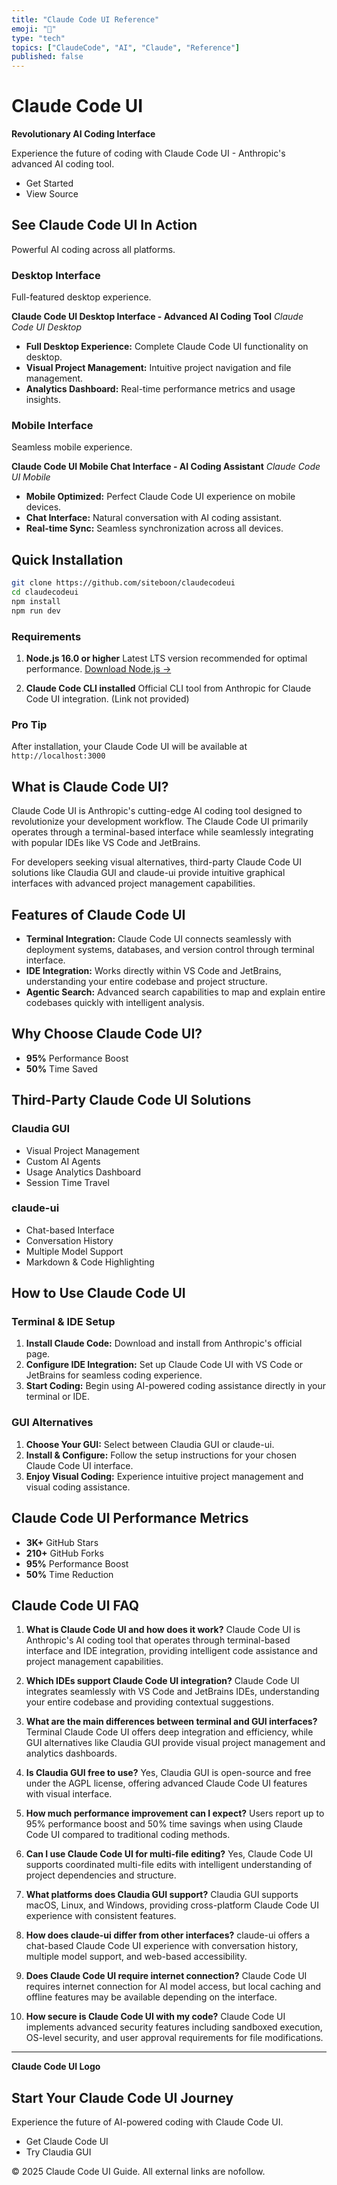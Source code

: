 ```yaml
---
title: "Claude Code UI Reference"
emoji: "📑"
type: "tech"
topics: ["ClaudeCode", "AI", "Claude", "Reference"]
published: false
---
```


# Claude Code UI

**Revolutionary AI Coding Interface**

Experience the future of coding with Claude Code UI - Anthropic's advanced AI coding tool.

- Get Started
- View Source

## See Claude Code UI In Action

Powerful AI coding across all platforms.

### Desktop Interface

Full-featured desktop experience.

**Claude Code UI Desktop Interface - Advanced AI Coding Tool**
*Claude Code UI Desktop*

- **Full Desktop Experience:** Complete Claude Code UI functionality on desktop.
- **Visual Project Management:** Intuitive project navigation and file management.
- **Analytics Dashboard:** Real-time performance metrics and usage insights.

### Mobile Interface

Seamless mobile experience.

**Claude Code UI Mobile Chat Interface - AI Coding Assistant**
*Claude Code UI Mobile*

- **Mobile Optimized:** Perfect Claude Code UI experience on mobile devices.
- **Chat Interface:** Natural conversation with AI coding assistant.
- **Real-time Sync:** Seamless synchronization across all devices.

## Quick Installation

```bash
git clone https://github.com/siteboon/claudecodeui
cd claudecodeui
npm install
npm run dev
```

### Requirements

1.  **Node.js 16.0 or higher**
    Latest LTS version recommended for optimal performance.
    [Download Node.js →](https://nodejs.org/)

2.  **Claude Code CLI installed**
    Official CLI tool from Anthropic for Claude Code UI integration.
    (Link not provided)

### Pro Tip

After installation, your Claude Code UI will be available at `http://localhost:3000`

## What is Claude Code UI?

Claude Code UI is Anthropic's cutting-edge AI coding tool designed to revolutionize your development workflow. The Claude Code UI primarily operates through a terminal-based interface while seamlessly integrating with popular IDEs like VS Code and JetBrains.

For developers seeking visual alternatives, third-party Claude Code UI solutions like Claudia GUI and claude-ui provide intuitive graphical interfaces with advanced project management capabilities.

## Features of Claude Code UI

-   **Terminal Integration:** Claude Code UI connects seamlessly with deployment systems, databases, and version control through terminal interface.
-   **IDE Integration:** Works directly within VS Code and JetBrains, understanding your entire codebase and project structure.
-   **Agentic Search:** Advanced search capabilities to map and explain entire codebases quickly with intelligent analysis.

## Why Choose Claude Code UI?

-   **95%** Performance Boost
-   **50%** Time Saved

## Third-Party Claude Code UI Solutions

### Claudia GUI

-   Visual Project Management
-   Custom AI Agents
-   Usage Analytics Dashboard
-   Session Time Travel

### claude-ui

-   Chat-based Interface
-   Conversation History
-   Multiple Model Support
-   Markdown & Code Highlighting

## How to Use Claude Code UI

### Terminal & IDE Setup

1.  **Install Claude Code:** Download and install from Anthropic's official page.
2.  **Configure IDE Integration:** Set up Claude Code UI with VS Code or JetBrains for seamless coding experience.
3.  **Start Coding:** Begin using AI-powered coding assistance directly in your terminal or IDE.

### GUI Alternatives

1.  **Choose Your GUI:** Select between Claudia GUI or claude-ui.
2.  **Install & Configure:** Follow the setup instructions for your chosen Claude Code UI interface.
3.  **Enjoy Visual Coding:** Experience intuitive project management and visual coding assistance.

## Claude Code UI Performance Metrics

-   **3K+** GitHub Stars
-   **210+** GitHub Forks
-   **95%** Performance Boost
-   **50%** Time Reduction

## Claude Code UI FAQ

1.  **What is Claude Code UI and how does it work?**
    Claude Code UI is Anthropic's AI coding tool that operates through terminal-based interface and IDE integration, providing intelligent code assistance and project management capabilities.

2.  **Which IDEs support Claude Code UI integration?**
    Claude Code UI integrates seamlessly with VS Code and JetBrains IDEs, understanding your entire codebase and providing contextual suggestions.

3.  **What are the main differences between terminal and GUI interfaces?**
    Terminal Claude Code UI offers deep integration and efficiency, while GUI alternatives like Claudia GUI provide visual project management and analytics dashboards.

4.  **Is Claudia GUI free to use?**
    Yes, Claudia GUI is open-source and free under the AGPL license, offering advanced Claude Code UI features with visual interface.

5.  **How much performance improvement can I expect?**
    Users report up to 95% performance boost and 50% time savings when using Claude Code UI compared to traditional coding methods.

6.  **Can I use Claude Code UI for multi-file editing?**
    Yes, Claude Code UI supports coordinated multi-file edits with intelligent understanding of project dependencies and structure.

7.  **What platforms does Claudia GUI support?**
    Claudia GUI supports macOS, Linux, and Windows, providing cross-platform Claude Code UI experience with consistent features.

8.  **How does claude-ui differ from other interfaces?**
    claude-ui offers a chat-based Claude Code UI experience with conversation history, multiple model support, and web-based accessibility.

9.  **Does Claude Code UI require internet connection?**
    Claude Code UI requires internet connection for AI model access, but local caching and offline features may be available depending on the interface.

10. **How secure is Claude Code UI with my code?**
    Claude Code UI implements advanced security features including sandboxed execution, OS-level security, and user approval requirements for file modifications.

---

**Claude Code UI Logo**

## Start Your Claude Code UI Journey

Experience the future of AI-powered coding with Claude Code UI.

- Get Claude Code UI
- Try Claudia GUI

© 2025 Claude Code UI Guide. All external links are nofollow.
